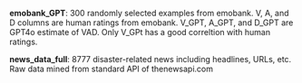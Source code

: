 **emobank_GPT**: 300 randomly selected examples from emobank. V, A, and D columns are human ratings from emobank. V_GPT, A_GPT, and D_GPT are GPT4o estimate of VAD. Only V_GPt has a good correltion with human ratings.  

**news_data_full**: 8777 disaster-related news including headlines, URLs, etc. Raw data mined from standard API of thenewsapi.com 

